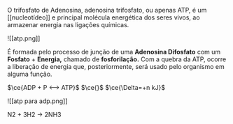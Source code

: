 O trifosfato de Adenosina, adenosina trifosfato, ou apenas ATP, é um [[nucleotídeo]] e principal molécula energética dos seres vivos, ao armazenar energia nas ligações químicas. 

![[atp.png]]

É formada pelo processo de junção de uma **Adenosina Difosfato** com um **Fosfato** + **Energia,** chamado de **fosforilação.** Com a quebra da ATP, ocorre a liberação de energia que, posteriormente, será usado pelo organismo em alguma função. 

$\ce{ADP + P <--> ATP}$ $\ce{}$ $\ce{\Delta=+n kJ}$ 

![[atp para adp.png]]

N2 + 3H2 ->  2NH3
